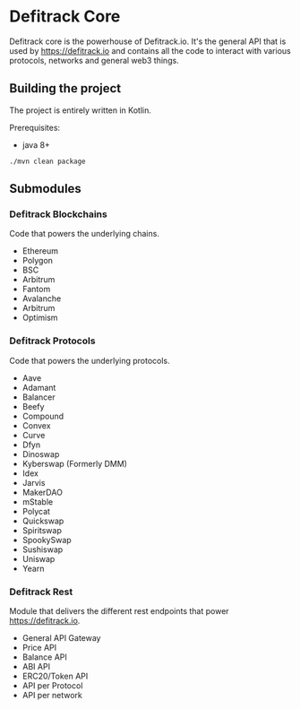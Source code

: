 # Defitrack Core

Defitrack core is the powerhouse of Defitrack.io. 
It's the general API that is used by https://defitrack.io and contains all the code
to interact with various protocols, networks and general web3 things.

## Building the project

The project is entirely written in Kotlin.

Prerequisites:
- java 8+

```shell
./mvn clean package
```

## Submodules

### Defitrack Blockchains

Code that powers the underlying chains. 

- Ethereum
- Polygon
- BSC
- Arbitrum
- Fantom
- Avalanche
- Arbitrum
- Optimism

### Defitrack Protocols

Code that powers the underlying protocols.

- Aave
- Adamant 
- Balancer
- Beefy
- Compound
- Convex
- Curve
- Dfyn
- Dinoswap
- Kyberswap (Formerly DMM)
- Idex
- Jarvis
- MakerDAO
- mStable
- Polycat
- Quickswap
- Spiritswap
- SpookySwap
- Sushiswap
- Uniswap
- Yearn

### Defitrack Rest

Module that delivers the different rest endpoints that power https://defitrack.io.

- General API Gateway
- Price API
- Balance API
- ABI API
- ERC20/Token API
- API per Protocol
- API per network